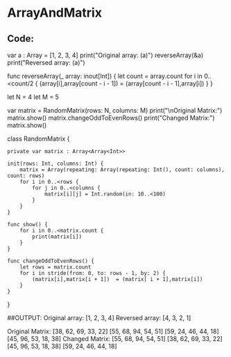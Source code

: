# ArrayAndMatrix
## Code:
var a : Array = [1, 2, 3, 4]
print("Original array: \(a)")
reverseArray(&a)
print("Reversed array: \(a)")

func reverseArray(_ array: inout[Int]) {
    let count = array.count
    for i in 0..<count/2 {
       (array[i],array[count - i - 1])  = (array[count - i - 1],array[i])
    }
}

let N = 4
let M = 5

var matrix = RandomMatrix(rows: N, columns: M)
print("\nOriginal Matrix:")
matrix.show()
matrix.changeOddToEvenRows()
print("Changed Matrix:")
matrix.show()

class RandomMatrix {
    
    private var matrix : Array<Array<Int>>
    
    init(rows: Int, columns: Int) {
        matrix = Array(repeating: Array(repeating: Int(), count: columns), count: rows)
        for i in 0..<rows {
            for j in 0..<columns {
                matrix[i][j] = Int.random(in: 10..<100)
            }
        }
    }
    
    func show() {
        for i in 0..<matrix.count {
            print(matrix[i])
        }
    }
    
    func changeOddToEvenRows() {
        let rows = matrix.count
        for i in stride(from: 0, to: rows - 1, by: 2) {
            (matrix[i],matrix[i + 1])  = (matrix[ i + 1],matrix[i])
        }
    }
}


##OUTPUT:
Original array: [1, 2, 3, 4]
Reversed array: [4, 3, 2, 1]

Original Matrix:
[38, 62, 69, 33, 22]
[55, 68, 94, 54, 51]
[59, 24, 46, 44, 18]
[45, 96, 53, 18, 38]
Changed Matrix:
[55, 68, 94, 54, 51]
[38, 62, 69, 33, 22]
[45, 96, 53, 18, 38]
[59, 24, 46, 44, 18]
